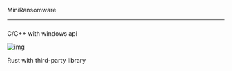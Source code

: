 MiniRansomware

------

### 

C/C++ with windows api

![img](https://github.com/helloobaby/MiniRansom/blob/master/mapped-variables.gif)



Rust with third-party library

